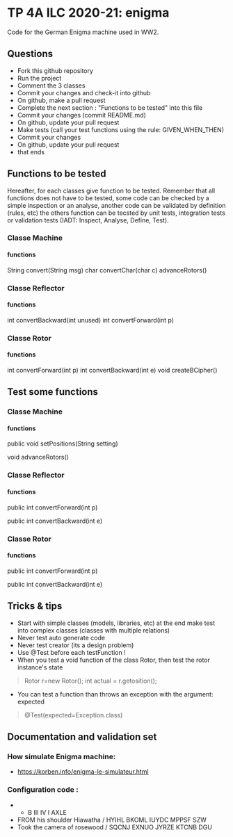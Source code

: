 # TP 4A ILC 2020-21: enigma
Code for the German Enigma machine used in WW2.

## Questions
- Fork this github repository
- Run the project
- Comment the 3 classes
- Commit your changes and check-it into github
- On github, make a pull request
- Complete the next section : "Functions to be tested" into this file
- Commit your changes (commit README.md)
- On github, update your pull request 
- Make tests (call your test functions using the rule: GIVEN_WHEN_THEN) 
- Commit your changes
- On github, update your pull request 
- that ends

## Functions to be tested
Hereafter, for each classes give function to be tested. Remember that all functions does not have to be tested, some code can be checked by a simple inspection or an analyse, another code can be validated by definition (rules, etc) the others function can be tecsted by unit tests, integration tests or validation tests (IADT: Inspect, Analyse, Define, Test). 

### Classe Machine
#### functions

String convert(String msg)
char convertChar(char c)
advanceRotors()

### Classe Reflector
#### functions

int convertBackward(int unused)
int convertForward(int p)

### Classe Rotor
#### functions

int convertForward(int p)
int convertBackward(int e)
void createBCipher()

## Test some functions

### Classe Machine
#### functions

public void setPositions(String setting)

void advanceRotors()

### Classe Reflector
#### functions

public int convertForward(int p)

public int convertBackward(int e)

### Classe Rotor
#### functions

public int convertForward(int p)

public int convertBackward(int e)

## Tricks & tips

- Start with simple classes (models, libraries, etc) at the end make test into complex classes (classes with multiple relations)
- Never test auto generate code
- Never test creator (its a design problem)
- Use @Test before each testFunction !
- When you test a void function of the class Rotor, then test the rotor instance's state
> Rotor r=new Rotor();
> int actual = r.getosition();
- You can test a function than throws an exception with the argument: expected
> @Test(expected=Exception.class)

## Documentation and validation set
### How simulate Enigma machine:
- https://korben.info/enigma-le-simulateur.html
### Configuration code :
- * B III IV I AXLE
- FROM his shoulder Hiawatha / HYIHL BKOML IUYDC MPPSF SZW
- Took the camera of rosewood / SQCNJ EXNUO JYRZE KTCNB DGU



 
